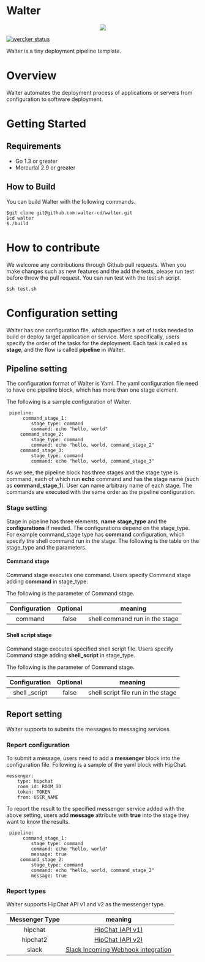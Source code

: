 Walter
========

<p align="center">
<img src="https://dl.dropboxusercontent.com/u/10177896/walter-logo-readme.png"/>
</p>

[![wercker status](https://app.wercker.com/status/4fcb4b110909fc45775d12641f5cf037/m "wercker status")](https://app.wercker.com/project/bykey/4fcb4b110909fc45775d12641f5cf037)

Walter is a tiny deployment pipeline template.

Overview
==========

Walter automates the deployment process of applications or servers from configuration to software deployment.

Getting Started
===============

Requirements
-------------
- Go 1.3 or greater
- Mercurial 2.9 or greater

How to Build
-------------

You can build Walter with the following commands.

    $git clone git@github.com:walter-cd/walter.git
    $cd walter
    $./build

How to contribute
====================

We welcome any contributions through Github pull requests.
When you make changes such as new features and the add the tests, please run test before throw the pull request.
You can run test with the test.sh script.

    $sh test.sh

Configuration setting
======================

Walter has one configuration file, which specifies a set of tasks needed to build or deploy target application or service.
More specifically, users specify the order of the tasks for the deployment. Each task is called as **stage**, and the flow is called **pipeline** in Walter.

## Pipeline setting

The configuration format of Walter is Yaml. The yaml configuration file need to have one pipeline block, which has more
than one stage element.

The following is a sample configuration of Walter.

     pipeline:
          command_stage_1:
             stage_type: command
             command: echo "hello, world"
         command_stage_2:
             stage_type: command
             command: echo "hello, world, command_stage_2"
         command_stage_3:
             stage_type: command
             command: echo "hello, world, command_stage_3"

As we see, the pipeline block has three stages and the stage type is command, each of which run **echo** command and has the stage name
(such as **command_stage_1**). User can name arbitrary name of each stage. The commands are executed with the same order as the pipeline configuration.

### Stage setting

Stage in pipeline has three elements, **name** **stage_type** and the **configurations** if needed. The configurations depend on the stage_type.
For example command_stage type has **command** configuration, which specify the shell command run in the stage.
The following is the table on the stage_type and the parameters.

#### Command stage

Command stage executes one command. Users specify Command stage adding **command** in stage_type.

The following is the parameter of Command stage.

|  Configuration | Optional   | meaning                                |
|:--------------:|:----------:|:--------------------------------------:|
|   command      | false      | shell command run in the stage         |

#### Shell script stage
Command stage executes specified shell script file. Users specify Command stage adding **shell_script** in stage_type.

The following is the parameter of Command stage.

|  Configuration   | Optional   | meaning                                |
|:----------------:|:----------:|:--------------------------------------:|
|   shell _script  | false      | shell script file run in the stage     |

## Report setting

Walter supports to submits the messages to messaging services.

### Report configuration
To submit a message, users need to add a **messenger** block into the configuration file. Following is a sample of the yaml block with HipChat.

    messenger:
        type: hipchat
        room_id: ROOM_ID
	    token: TOKEN
		from: USER_NAME

To report the result to the specified messenger service added with the above setting,
users add **message** attribute with **true** into the stage they want to know the results.

     pipeline:
          command_stage_1:
             stage_type: command
             command: echo "hello, world"
			 message: true
         command_stage_2:
             stage_type: command
             command: echo "hello, world, command_stage_2"
			 message: true

### Report types
Walter supports HipChat API v1 and v2 as the messenger type.

|  Messenger Type  | meaning                                                                                   |
|:----------------:|:-----------------------------------------------------------------------------------------:|
|   hipchat        |  [HipChat (API v1)](https://www.hipchat.com/docs/api)                                     |
|   hipchat2       |  [HipChat (API v2)](https://www.hipchat.com/docs/apiv2)                                   |
|   slack          |  [Slack Incoming Webhook integration](https://my.slack.com/services/new/incoming-webhook) |
